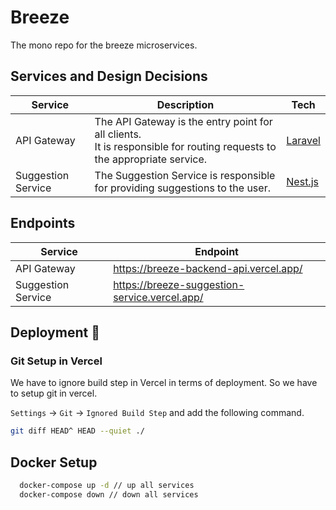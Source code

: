 # Breeze

The mono repo for the breeze microservices.

## Services and Design Decisions

| Service            | Description                                                                                                                 | Tech                            |
|--------------------|-----------------------------------------------------------------------------------------------------------------------------|---------------------------------|
| API Gateway        | The API Gateway is the entry point for all clients.<br/> It is responsible for routing requests to the appropriate service. | [Laravel](https://laravel.com/) | 
| Suggestion Service | The Suggestion Service is responsible for providing suggestions to the user.                                                | [Nest.js](https://nestjs.com/)  |

## Endpoints

| Service            | Endpoint                                      | 
|--------------------|-----------------------------------------------|
| API Gateway        | https://breeze-backend-api.vercel.app/        |
| Suggestion Service | https://breeze-suggestion-service.vercel.app/ |

## Deployment 🚀

### Git Setup in Vercel

We have to ignore build step in Vercel in terms of deployment. So we have to setup git in vercel.

`Settings` -> `Git` -> `Ignored Build Step`  and add the following command.

```sh
git diff HEAD^ HEAD --quiet ./
```

## Docker Setup

```bash
  docker-compose up -d // up all services
  docker-compose down // down all services
```
